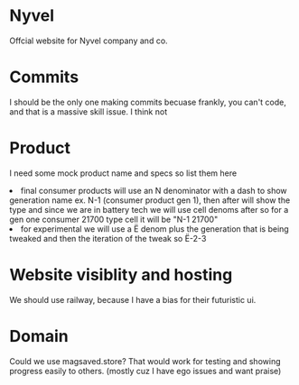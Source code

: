 # Nyvel
Offcial website for Nyvel company and co. 

# Commits
I should be the only one making commits becuase frankly, you can't code, and that is a massive skill issue. I think not 

# Product
I need some mock product name and specs so list them here
<li>final consumer products will use an N denominator with a dash to show generation name ex. N-1 (consumer product gen 1), then after will show the type and since we are in battery tech we will use cell denoms after so for a gen one consumer 21700 type cell it will be "N-1 21700" </li>
<li>for experimental we will use a Ë denom plus the generation that is being tweaked and then the iteration of the tweak so Ë-2-3</li>

# Website visiblity and hosting
We should use railway, because I have a bias for their futuristic ui.

# Domain 
Could we use magsaved.store? That would work for testing and showing progress easily to others. (mostly cuz I have ego issues and want praise)
